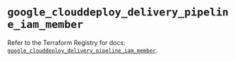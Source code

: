 # `google_clouddeploy_delivery_pipeline_iam_member`

Refer to the Terraform Registry for docs: [`google_clouddeploy_delivery_pipeline_iam_member`](https://registry.terraform.io/providers/hashicorp/google/6.9.0/docs/resources/clouddeploy_delivery_pipeline_iam_member).
